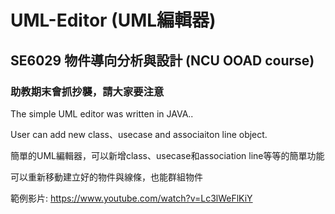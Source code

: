 # UML-Editor (UML編輯器)
## SE6029 物件導向分析與設計  (NCU OOAD course)
### 助教期末會抓抄襲，請大家要注意

The simple UML editor was written in JAVA..

User can add new class、usecase and associaiton line object.

簡單的UML編輯器，可以新增class、usecase和association line等等的簡單功能

可以重新移動建立好的物件與線條，也能群組物件

範例影片: https://www.youtube.com/watch?v=Lc3lWeFlKiY
